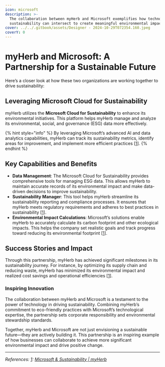 ```yaml
---
icon: microsoft
description: >-
  The collaboration between myHerb and Microsoft exemplifies how technology and
  sustainability can intersect to create meaningful environmental impact.
cover: ../../.gitbook/assets/Designer - 2024-10-29T072354.160.jpeg
coverY: 0
---
```


# myHerb and Microsoft: A Partnership for a Sustainable Future

Here’s a closer look at how these two organizations are working together to drive sustainability:

## **Leveraging Microsoft Cloud for Sustainability**

myHerb utilizes the **Microsoft Cloud for Sustainability** to enhance its environmental initiatives. This platform helps myHerb manage and analyze its environmental, social, and governance (ESG) data more effectively.&#x20;

{% hint style="info" %}
By leveraging Microsoft’s advanced AI and data analytics capabilities, myHerb can track its sustainability metrics, identify areas for improvement, and implement more efficient practices \[[1](https://space.myherb.co.il/microsoft-and-sustainability)].
{% endhint %}

## **Key Capabilities and Benefits**

* **Data Management**: The Microsoft Cloud for Sustainability provides comprehensive tools for managing ESG data. This allows myHerb to maintain accurate records of its environmental impact and make data-driven decisions to improve sustainability.
* **Sustainability Manager**: This tool helps myHerb streamline its sustainability reporting and compliance processes. It ensures that myHerb meets regulatory requirements and adheres to best practices in sustainability \[[1](https://space.myherb.co.il/microsoft-and-sustainability)].
* **Environmental Impact Calculations**: Microsoft’s solutions enable myHerb to accurately calculate its carbon footprint and other ecological impacts. This helps the company set realistic goals and track progress toward reducing its environmental footprint \[[1](https://space.myherb.co.il/microsoft-and-sustainability)].

## **Success Stories and Impact**

Through this partnership, myHerb has achieved significant milestones in its sustainability journey. For instance, by optimizing its supply chain and reducing waste, myHerb has minimized its environmental impact and realized cost savings and operational efficiencies \[[1](https://space.myherb.co.il/microsoft-and-sustainability)].

### **Inspiring Innovation**

The collaboration between myHerb and Microsoft is a testament to the power of technology in driving sustainability. Combining myHerb’s commitment to eco-friendly practices with Microsoft’s technological expertise, the partnership sets corporate responsibility and environmental stewardship standards.

Together, myHerb and Microsoft are not just envisioning a sustainable future—they are actively building it. This partnership is an inspiring example of how businesses can collaborate to achieve more significant environmental impact and drive positive change.

***

_References:_ [_1_](https://space.myherb.co.il/microsoft-and-sustainability)_:_ [_Microsoft & Sustainability | myHerb_](https://space.myherb.co.il/microsoft-and-sustainability)
